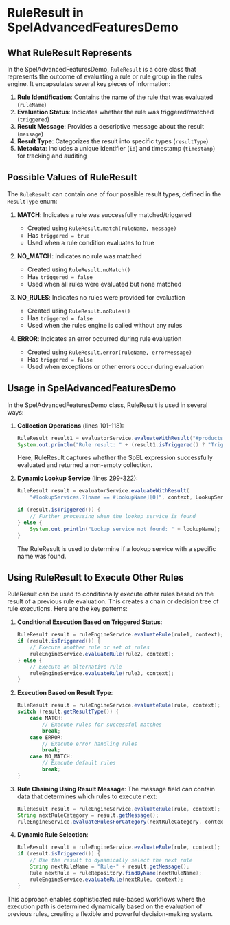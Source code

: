 
# RuleResult in SpelAdvancedFeaturesDemo

## What RuleResult Represents

In the SpelAdvancedFeaturesDemo, `RuleResult` is a core class that represents the outcome of evaluating a rule or rule group in the rules engine. It encapsulates several key pieces of information:

1. **Rule Identification**: Contains the name of the rule that was evaluated (`ruleName`)
2. **Evaluation Status**: Indicates whether the rule was triggered/matched (`triggered`)
3. **Result Message**: Provides a descriptive message about the result (`message`)
4. **Result Type**: Categorizes the result into specific types (`resultType`)
5. **Metadata**: Includes a unique identifier (`id`) and timestamp (`timestamp`) for tracking and auditing

## Possible Values of RuleResult

The `RuleResult` can contain one of four possible result types, defined in the `ResultType` enum:

1. **MATCH**: Indicates a rule was successfully matched/triggered
   - Created using `RuleResult.match(ruleName, message)`
   - Has `triggered = true`
   - Used when a rule condition evaluates to true

2. **NO_MATCH**: Indicates no rule was matched
   - Created using `RuleResult.noMatch()`
   - Has `triggered = false`
   - Used when all rules were evaluated but none matched

3. **NO_RULES**: Indicates no rules were provided for evaluation
   - Created using `RuleResult.noRules()`
   - Has `triggered = false`
   - Used when the rules engine is called without any rules

4. **ERROR**: Indicates an error occurred during rule evaluation
   - Created using `RuleResult.error(ruleName, errorMessage)`
   - Has `triggered = false`
   - Used when exceptions or other errors occur during evaluation

## Usage in SpelAdvancedFeaturesDemo

In the SpelAdvancedFeaturesDemo class, RuleResult is used in several ways:

1. **Collection Operations** (lines 101-118):
   ```java
   RuleResult result1 = evaluatorService.evaluateWithResult("#products.?[category == 'FixedIncome']", context, List.class);
   System.out.println("Rule result: " + (result1.isTriggered() ? "Triggered" : "Not triggered"));
   ```
   Here, RuleResult captures whether the SpEL expression successfully evaluated and returned a non-empty collection.

2. **Dynamic Lookup Service** (lines 299-322):
   ```java
   RuleResult result = evaluatorService.evaluateWithResult(
       "#lookupServices.?[name == #lookupName][0]", context, LookupService.class);

   if (result.isTriggered()) {
       // Further processing when the lookup service is found
   } else {
       System.out.println("Lookup service not found: " + lookupName);
   }
   ```
   The RuleResult is used to determine if a lookup service with a specific name was found.

## Using RuleResult to Execute Other Rules

RuleResult can be used to conditionally execute other rules based on the result of a previous rule evaluation. This creates a chain or decision tree of rule executions. Here are the key patterns:

1. **Conditional Execution Based on Triggered Status**:
   ```java
   RuleResult result = ruleEngineService.evaluateRule(rule1, context);
   if (result.isTriggered()) {
       // Execute another rule or set of rules
       ruleEngineService.evaluateRule(rule2, context);
   } else {
       // Execute an alternative rule
       ruleEngineService.evaluateRule(rule3, context);
   }
   ```

2. **Execution Based on Result Type**:
   ```java
   RuleResult result = ruleEngineService.evaluateRule(rule, context);
   switch (result.getResultType()) {
       case MATCH:
           // Execute rules for successful matches
           break;
       case ERROR:
           // Execute error handling rules
           break;
       case NO_MATCH:
           // Execute default rules
           break;
   }
   ```

3. **Rule Chaining Using Result Message**:
   The message field can contain data that determines which rules to execute next:
   ```java
   RuleResult result = ruleEngineService.evaluateRule(rule, context);
   String nextRuleCategory = result.getMessage();
   ruleEngineService.evaluateRulesForCategory(nextRuleCategory, context);
   ```

4. **Dynamic Rule Selection**:
   ```java
   RuleResult result = ruleEngineService.evaluateRule(rule, context);
   if (result.isTriggered()) {
       // Use the result to dynamically select the next rule
       String nextRuleName = "Rule-" + result.getMessage();
       Rule nextRule = ruleRepository.findByName(nextRuleName);
       ruleEngineService.evaluateRule(nextRule, context);
   }
   ```

This approach enables sophisticated rule-based workflows where the execution path is determined dynamically based on the evaluation of previous rules, creating a flexible and powerful decision-making system.